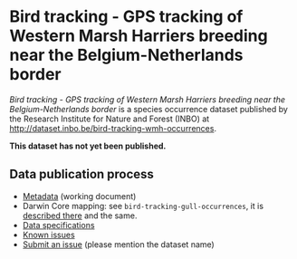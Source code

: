 # Bird tracking - GPS tracking of Western Marsh Harriers breeding near the Belgium-Netherlands border

*Bird tracking - GPS tracking of Western Marsh Harriers breeding near the Belgium-Netherlands border* is a species occurrence dataset published by the Research Institute for Nature and Forest (INBO) at http://dataset.inbo.be/bird-tracking-wmh-occurrences.

**This dataset has not yet been published.**

## Data publication process

* [Metadata](metadata.md) (working document)
* Darwin Core mapping: see `bird-tracking-gull-occurrences`, it is [described there](../bird-tracking-gull-occurrences) and the same.
* [Data specifications](specification/)
* [Known issues](https://github.com/LifeWatchINBO/data-publication/labels/bird-tracking-wmh-occurrences)
* [Submit an issue](https://github.com/LifeWatchINBO/data-publication/issues/new) (please mention the dataset name)
